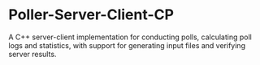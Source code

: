 # Poller-Server-Client-CP
A C++ server-client implementation for conducting polls, calculating poll logs and statistics, with support for generating input files and verifying server results.
